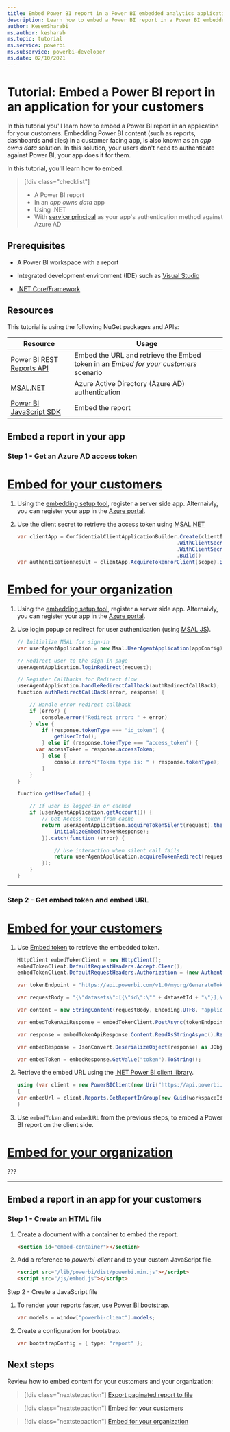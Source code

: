 ```yaml
---
title: Embed Power BI report in a Power BI embedded analytics application for your customers
description: Learn how to embed a Power BI report in a Power BI embedded analytics application for your customers 
author: KesemSharabi
ms.author: kesharab
ms.topic: tutorial
ms.service: powerbi
ms.subservice: powerbi-developer
ms.date: 02/10/2021
---
```


# Tutorial: Embed a Power BI report in an application for your customers

In this tutorial you'll learn how to embed a Power BI report in an application for your customers. Embedding Power BI content (such as reports, dashboards and tiles) in a customer facing app, is also known as an *app owns data* solution. In this solution, your users don't need to authenticate against Power BI, your app does it for them.

In this tutorial, you'll learn how to embed:

>[!div class="checklist"]
>* A Power BI report
>* In an *app owns data* app
>* Using .NET
>* With [service principal](embed-service-principal.md) as your app's authentication method against Azure AD

## Prerequisites

* A Power BI workspace with a report

* Integrated development environment (IDE) such as [Visual Studio](https://visualstudio.microsoft.com/downloads/)

* [.NET Core/Framework](https://dotnet.microsoft.com/download)

## Resources

This tutorial is using the following NuGet packages and APIs:


|Resource  |Usage  |
|---------|---------|
|Power BI REST [Reports API](https://docs.microsoft.com/rest/api/power-bi/reports)     |Embed the URL and retrieve the Embed token in an *Embed for your customers* scenario         |
|[MSAL.NET](https://www.nuget.org/packages/Microsoft.Identity.Client/)     |Azure Active Directory (Azure AD) authentication         |
|[Power BI JavaScript SDK](https://www.nuget.org/packages/Microsoft.PowerBI.JavaScript)     |Embed the report         |

## Embed a report in your app

### Step 1 - Get an Azure AD access token

# [Embed for your customers](#tab/customers)

1. Using the [embedding setup tool](https://aka.ms/embedsetup), register a server side app. Alternaivly, you can register your app in the [Azure portal](register-app.md#register-with-the-azure-portal).

2. Use the client secret to retrieve the access token using [MSAL.NET](https://github.com/AzureAD/microsoft-authentication-library-for-dotnet/wiki/Client-credential-flows)
    
    ```csharp
    var clientApp = ConfidentialClientApplicationBuilder.Create(clientId)
                                                        .WithClientSecret(clientSecret)
                                                        .WithClientSecret(tenantSpecificUrl)
                                                        .Build()
    var authenticationResult = clientApp.AcquireTokenForClient(scope).ExecuteAsync().Result;
    ```

# [Embed for your organization](#tab/organization)

1. Using the [embedding setup tool](https://aka.ms/embedsetup), register a server side app. Alternaivly, you can register your app in the [Azure portal](register-app.md#register-with-the-azure-portal).

2. Use login popup or redirect for user authentication (using [MSAL JS](https://github.com/AzureAD/microsoft-authentication-library-for-js/wiki/MSAL-JS-1.2.0)).

    ```csharp
    // Initialize MSAL for sign-in
    var userAgentApplication = new Msal.UserAgentApplication(appConfig);
    
    // Redirect user to the sign-in page
    userAgentApplication.loginRedirect(request);
    
    // Register Callbacks for Redirect flow
    userAgentApplication.handleRedirectCallback(authRedirectCallBack);
    function authRedirectCallBack(error, response) {
    
        // Handle error redirect callback
        if (error) {
            console.error("Redirect error: " + error)
        } else {
            if (response.tokenType === "id_token") {
                getUserInfo();
            } else if (response.tokenType === "access_token") {
          var accessToken = response.accessToken;
            } else {
                console.error("Token type is: " + response.tokenType);
            }
        }
    }
    
    function getUserInfo() {
    
        // If user is logged-in or cached
        if (userAgentApplication.getAccount()) {
            // Get Access token from cache
            return userAgentApplication.acquireTokenSilent(request).then(function (tokenResponse) {
                initializeEmbed(tokenResponse);
            }).catch(function (error) {
    
                // Use interaction when silent call fails
                return userAgentApplication.acquireTokenRedirect(request);
            });
        }
    }
    ```

---

### Step 2 - Get embed token and embed URL

# [Embed for your customers](#tab/customers)

1. Use [Embed token](https://docs.microsoft.com/rest/api/power-bi/embedtoken/generatetoken) to retrieve the embedded token.

    ```csharp
    HttpClient embedTokenClient = new HttpClient();
    embedTokenClient.DefaultRequestHeaders.Accept.Clear();
    embedTokenClient.DefaultRequestHeaders.Authorization = (new AuthenticationHeaderValue("Bearer", accessToken));
    
    var tokenEndpoint = "https://api.powerbi.com/v1.0/myorg/GenerateToken";
    
    var requestBody = "{\"datasets\":[{\"id\":\"" + datasetId + "\"}],\"reports\": id\":\"" + reportId + "\"}]}";
    
    var content = new StringContent(requestBody, Encoding.UTF8, "application/json");
    
    var embedTokenApiResponse = embedTokenClient.PostAsync(tokenEndpoint, content).Result;
    
    var response = embedTokenApiResponse.Content.ReadAsStringAsync().Result;
    
    var embedResponse = JsonConvert.DeserializeObject(response) as JObject;
    
    var embedToken = embedResponse.GetValue("token").ToString();
    ```
2. Retrieve the embed URL using the [.NET Power BI client library](https://www.nuget.org/packages/Microsoft.PowerBI.Api/).

    ```csharp
    using (var client = new PowerBIClient(new Uri("https://api.powerbi.com/"), new TokenCredentials(accessToken, "Bearer")))
    {
    var embedUrl = client.Reports.GetReportInGroup(new Guid(workspaceId), new Guid(reportId)).EmbedUrl;
    }	

    ```
3. Use `embedToken` and `embedURL` from the previous steps, to embed a Power BI report on the client side.

# [Embed for your organization](#tab/organization)

???

---

## Embed a report in an app for your customers

### Step 1 - Create an HTML file

1. Create a document with a container to embed the report.

    ```html
    <section id="embed-container"></section>
    ```

2. Add a reference to *powerbi-client* and to your custom JavaScript file.

    ```html
    <script src="/lib/powerbi/dist/powerbi.min.js"></script>
    <script src="/js/embed.js"></script>
    ```

Step 2 - Create a JavaScript file

1. To render your reports faster, use [Power BI bootstrap](https://github.com/microsoft/PowerBI-JavaScript/wiki/Bootstrap-For-Better-Performance).

    ```csharp
    var models = window["powerbi-client"].models;
    ```
2. Create a configuration for bootstrap.

    ```csharp
    var bootstrapConfig = { type: "report" };
    ```


## Next steps

Review how to embed content for your customers and your organization:

> [!div class="nextstepaction"]
>[Export paginated report to file](export-paginated-report.md)

> [!div class="nextstepaction"]
>[Embed for your customers](embed-sample-for-customers.md)

> [!div class="nextstepaction"]
>[Embed for your organization](embed-sample-for-your-organization.md)


